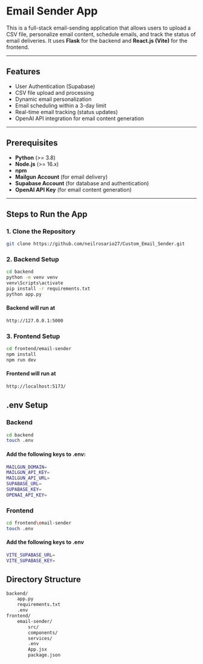 # Email Sender App

This is a full-stack email-sending application that allows users to upload a CSV file, personalize email content, schedule emails, and track the status of email deliveries. It uses **Flask** for the backend and **React.js (Vite)** for the frontend.

---

## Features

- User Authentication (Supabase)
- CSV file upload and processing
- Dynamic email personalization
- Email scheduling within a 3-day limit
- Real-time email tracking (status updates)
- OpenAI API integration for email content generation

---

## Prerequisites

- **Python** (>= 3.8)
- **Node.js** (>= 16.x)
- **npm**
- **Mailgun Account** (for email delivery)
- **Supabase Account** (for database and authentication)
- **OpenAI API Key** (for email content generation)

---

## Steps to Run the App

### 1. Clone the Repository

```bash
git clone https://github.com/neilrosario27/Custom_Email_Sender.git
```

### 2. Backend Setup

```bash
cd backend
python -m venv venv
venv\Scripts\activate
pip install -r requirements.txt
python app.py
```

#### Backend will run at

```bash
http://127.0.0.1:5000
```

### 3. Frontend Setup

```bash
cd frontend/email-sender
npm install
npm run dev
```

#### Frontend will run at

```bash
http://localhost:5173/
```

## .env Setup

### Backend

```bash
cd backend
touch .env
```

#### Add the following keys to .env:

```bash
MAILGUN_DOMAIN=
MAILGUN_API_KEY=
MAILGUN_API_URL=
SUPABASE_URL=
SUPABASE_KEY=
OPENAI_API_KEY=
```

### Frontend

```bash
cd frontend\email-sender
touch .env
```

#### Add the following keys to .env

```bash
VITE_SUPABASE_URL=
VITE_SUPABASE_KEY=
```

## Directory Structure

```bash
backend/
    app.py
    requirements.txt
    .env
frontend/
    email-sender/
        src/
        components/
        services/
        .env
        App.jsx
        package.json
```
